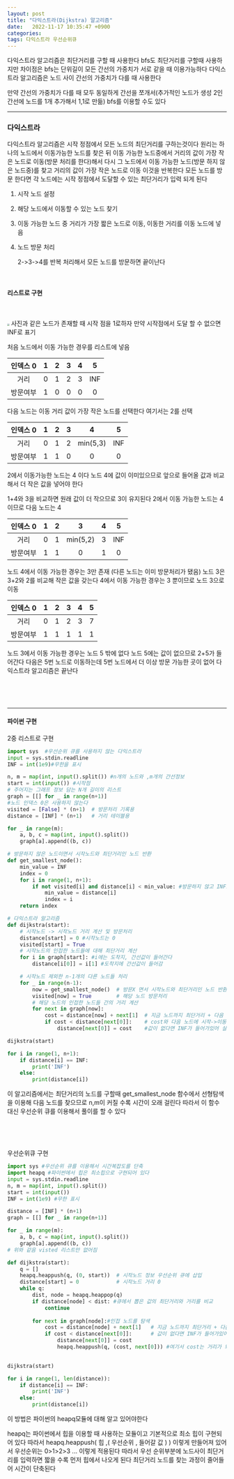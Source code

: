 ```yaml
---
layout: post
title: "다익스트라(Dijkstra) 알고리즘"
date:   2022-11-17 10:35:47 +0900
categories:
tags: 다익스트라 우선순위큐
---
```


다익스트라 알고리즘은 최단거리를 구할 때 사용한다 bfs도 최단거리를 구할때 사용하지만 차이점은 bfs는 단위길이 모든 간선의 가중치가 서로 같을 때 이용가능하다 다익스트라 알고리즘은 노드 사이 간선의 가중치가 다를 때 사용한다 

만약 간선의 가중치가 다를 때 모두 동일하게 간선을 쪼개서(추가적인 노드가 생성 2인 간선에 노드를 1개 추가해서 1,1로 만듦) bfs를 이용할 수도 있다

---

### 다익스트라

다익스트라 알고리즘은 시작 정점에서 모든 노드의 최단거리를 구하는것이다 원리는 하나의 노드에서 이동가능한 노드를 찾은 뒤 이동 가능한 노드중에서 거리의 값이 가장 작은 노드로 이동(방문 처리를 한다)해서 다시 그 노드에서 이동 가능한 노드(방문 하지 않은 노드중)를 찾고 거리의 값이 가장 작은 노드로 이동 이것을 반복한다 모든 노드를 방문 한다면 각 노드에는 시작 정점에서 도달할 수 있는 최단거리가 입력 되게 된다

1. 시작 노드 설정

2. 해당 노드에서 이동할 수 있는 노드 찾기

3. 이동 가능한 노드 중 거리가 가장 짧은 노드로 이동, 이동한 거리를 이동 노드에 넣음

4. 노드 방문 처리

   2->3->4를 반복 처리해서 모든 노드를 방문하면 끝이난다

&nbsp;

#### 리스트로 구현

&nbsp;

<img src="https://user-images.githubusercontent.com/80758613/202349138-4ad432e0-d786-4db4-915d-11c5e4c1983c.png" style="zoom:30%;">  사진과 같은 노드가 존재할 때 시작 점을 1로하자 만약 시작점에서 도달 할 수 없으면 INF로 표기

 처음 노드에서 이동 가능한 경우를 리스트에 넣음

| 인덱스 0 |  1   |  2   |  3   |  4   |  5   |
| :------: | :--: | :--: | :--: | :--: | :--: |
|   거리   |  0   |  1   |  2   |  3   | INF  |
| 방문여부 |  1   |  0   |  0   |  0   |  0   |

다음 노드는 이동 거리 값이 가장 작은 노드를 선택한다 여기서는 2를 선택

| 인덱스 0 |  1   |  2   |  3   |    4     |  5   |
| :------: | :--: | :--: | :--: | :------: | :--: |
|   거리   |  0   |  1   |  2   | min(5,3) | INF  |
| 방문여부 |  1   |  1   |  0   |    0     |  0   |

2에서 이동가능한 노드는 4 이다 노드 4에 값이 이미있으므로 앞으로 들어올 값과 비교해서 더 작은 값을 넣어야 한다

1+4와 3을 비교하면 원래 값이 더 작으므로 3이 유지된다 2에서 이동 가능한 노드는 4이므로 다음 노드는 4

| 인덱스 0 |  1   |  2   |    3     |  4   |  5   |
| :------: | :--: | :--: | :------: | :--: | :--: |
|   거리   |  0   |  1   | min(5,2) |  3   | INF  |
| 방문여부 |  1   |  1   |    0     |  1   |  0   |

노드 4에서 이동 가능한 경우는 3만 존재 (다른 노드는 이미 방문처리가 됐음) 노드 3은 3+2와 2를 비교해 작은 값을 갖는다 4에서 이동 가능한 경우는 3 뿐이므로 노드 3으로 이동

| 인덱스 0 |  1   |  2   |  3   |  4   |  5   |
| :------: | :--: | :--: | :--: | :--: | :--: |
|   거리   |  0   |  1   |  2   |  3   |  7   |
| 방문여부 |  1   |  1   |  1   |  1   |  1   |

노드 3에서 이동 가능한 경우는 노드 5 밖에 없다 노드 5에는 값이 없으므로 2+5가 들어간다 다음은 5번 노드로 이동하는데 5번 노드에서 더 이상 방문 가능한 곳이 없어 다익스트라 알고리즘은 끝난다 

&nbsp;

&nbsp;

---



#### 파이썬 구현

2중 리스트로 구현

``` python
import sys  #우선순위 큐를 사용하지 않는 다익스트라
input = sys.stdin.readline
INF = int(1e9)#무한을 표시

n, m = map(int, input().split()) #n개의 노드와 ,m개의 간선정보
start = int(input()) #시작점
# 주어지는 그래프 정보 담는 N개 길이의 리스트
graph = [[] for _ in range(n+1)]
#노드 인댁스 0은 사용하지 않는다
visited = [False] * (n+1)  # 방문처리 기록용
distance = [INF] * (n+1)   # 거리 테이블용

for _ in range(m):
    a, b, c = map(int, input().split())
    graph[a].append((b, c))

# 방문하지 않은 노드이면서 시작노드와 최단거리인 노드 반환
def get_smallest_node():
    min_value = INF
    index = 0
    for i in range(1, n+1):
        if not visited[i] and distance[i] < min_value: #방문하지 않고 INF보다 작을떄
            min_value = distance[i]
            index = i
    return index

# 다익스트라 알고리즘
def dijkstra(start):
    # 시작노드 -> 시작노드 거리 계산 및 방문처리
    distance[start] = 0 #시작노드는 0
    visited[start] = True
    # 시작노드의 인접한 노드들에 대해 최단거리 계산
    for i in graph[start]: #i에는 도착지, 간선값이 들어간다
        distance[i[0]] = i[1] #도착지에 간선값이 들어감

    # 시작노드 제외한 n-1개의 다른 노드들 처리
    for _ in range(n-1):
        now = get_smallest_node()  # 방문X 면서 시작노드와 최단거리인 노드 반환
        visited[now] = True        # 해당 노드 방문처리
        # 해당 노드의 인접한 노드들 간의 거리 계산
        for next in graph[now]:
            cost = distance[now] + next[1]  # 지금 노드까지 최단거리 + 다음 노드 거리
            if cost < distance[next[0]]:    # cost와 다음 노드에 시작->이동노드 거리가 있다면 비교
                distance[next[0]] = cost    #값이 없다면 INF가 들어가있어 실행 cost가 더 작으면 값은 바꾼다

dijkstra(start)

for i in range(1, n+1):
    if distance[i] == INF:
        print('INF')
    else:
        print(distance[i])
```

이 알고리즘에서는 최단거리의 노드를 구할때 get_smallest_node 함수에서 선형탐색을 이용해 다음 노드를 찾으므로 n,m이 커질 수록 시간이 오래 걸린다 따라서 이 함수 대신 우선순위 큐를 이용해서 풀이를 할 수 있다

&nbsp;

&nbsp;

우선순위큐 구현

``` python
import sys #우선순위 큐를 이용해서 시간복잡도를 단축
import heapq #파이썬에서 힙은 최소힙으로 구현되어 있다
input = sys.stdin.readline
n, m = map(int, input().split())
start = int(input())
INF = int(1e9) #무한 표시

distance = [INF] * (n+1)
graph = [[] for _ in range(n+1)]

for _ in range(m):
    a, b, c = map(int, input().split())
    graph[a].append((b, c))
# 위와 같음 visted 리스트만 없어짐

def dijkstra(start):
    q = []
    heapq.heappush(q, (0, start))  # 시작노드 정보 우선순위 큐에 삽입
    distance[start] = 0            # 시작노드 거리 0
    while q:
        dist, node = heapq.heappop(q)
        if distance[node] < dist: #큐에서 뽑은 값의 최단거리와 거리를 비교
            continue
        
        for next in graph[node]:#인접 노드를 탐색
            cost = distance[node] + next[1]   # 지금 노드까지 최단거리 + 다음 노드 거리cost와 다음 노드에 시작->이동노드 거리가 있다면 비교
            if cost < distance[next[0]]:      # 값이 없다면 INF가 들어가있어 실행 cost가 더 작으면 값은 바꾼다
                distance[next[0]] = cost
                heapq.heappush(q, (cost, next[0])) #여기서 cost는 거리가 되지만 우선순위도 의미
 

dijkstra(start)

for i in range(1, len(distance)):
    if distance[i] == INF:
        print('INF')
    else:
        print(distance[i])
```

이 방법은 파이썬의 heapq모듈에 대해 알고 있어야한다 

heapq는 파이썬에서 힙을 이용할 때 사용하는 모듈이고 기본적으로 최소 힙이 구현되어 있다 따라서 heapq.heappush( 힙 ,( 우선순위 , 들어갈 값 ) ) 이렇게 만들어져 있어서 우선순위는 0>1>2>3 ... 이렇게 적용된다 따라서 우선 순위부분에 노드사이 최단거리를 입력하면 짧을 수록 먼저 힙에서 나오게 된다 최단거리 노드를 찾는 과정이 줄어들어 시간이 단축된다
